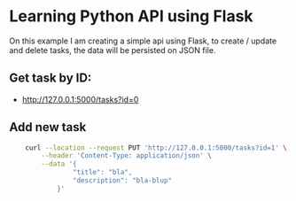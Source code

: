 # Learning Python API using Flask

On this example I am creating a simple api using Flask, 
to create / update and delete tasks, the data will be persisted on JSON file. 

## Get task by ID:
- http://127.0.0.1:5000/tasks?id=0

## Add new task 
```bash  
    curl --location --request PUT 'http://127.0.0.1:5000/tasks?id=1' \
        --header 'Content-Type: application/json' \
        --data '{
                "title": "bla",
                "description": "bla-blup"
            }'
```
